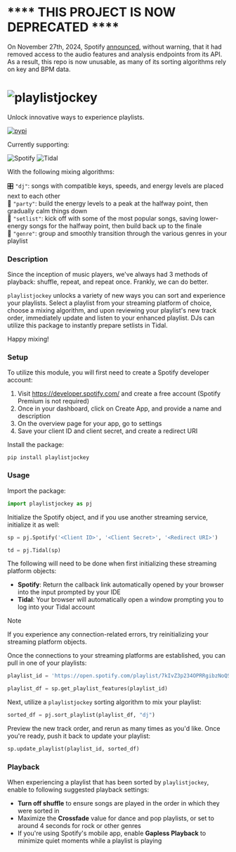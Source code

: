 # **** THIS PROJECT IS NOW DEPRECATED ****
On November 27th, 2024, Spotify [announced](https://developer.spotify.com/blog/2024-11-27-changes-to-the-web-api), without warning, that it had removed access to the audio features and analysis endpoints from its API. As a result, this repo is now unusable, as many of its sorting algorithms rely on key and BPM data.

# ![playlistjockey](docs/images/banner_v1.png)
Unlock innovative ways to experience playlists.

[![pypi](https://img.shields.io/badge/pypi-v1.0.0-%23008080?link=https%3A%2F%2Fpypi.org%2Fproject%2Fplaylistjockey%2F)](https://pypi.org/project/playlistjockey/)

Currently supporting:

![Spotify](docs/images/spotify.jpg) ![Tidal](docs/images/tidal.jpg)

With the following mixing algorithms:

:control_knobs: `"dj"`: songs with compatible keys, speeds, and energy levels are placed next to each other<br>
:tada: `"party"`: build the energy levels to a peak at the halfway point, then gradually calm things down<br>
:guitar: `"setlist"`: kick off with some of the most popular songs, saving lower-energy songs for the halfway point, then build back up to the finale<br>
:musical_note: `"genre"`: group and smoothly transition through the various genres in your playlist

### Description
Since the inception of music players, we've always had 3 methods of playback: shuffle, repeat, and repeat once. Frankly, we can do better.

`playlistjockey` unlocks a variety of new ways you can sort and experience your playlists. Select a playlist from your streaming platform of choice, choose a mixing algorithm, and upon reviewing
your playlist's new track order, immediately update and listen to your enhanced playlist. DJs can utilize this package to instantly prepare setlists in Tidal.

Happy mixing!

### Setup
To utilize this module, you will first need to create a Spotify developer account:
  1. Visit https://developer.spotify.com/ and create a free account (Spotify Premium is not required)
  2. Once in your dashboard, click on Create App, and provide a name and description
  3. On the overview page for your app, go to settings
  4. Save your client ID and client secret, and create a redirect URI

Install the package:
```
pip install playlistjockey
```

### Usage
Import the package:
```python
import playlistjockey as pj
```
Initialize the Spotify object, and if you use another streaming service, initialize it as well:
```python
sp = pj.Spotify('<Client ID>', '<Client Secret>', '<Redirect URI>')

td = pj.Tidal(sp)
```
The following will need to be done when first initializing these streaming platform objects:
  * __Spotify__: Return the callback link automatically opened by your browser into the input prompted by your IDE
  * __Tidal__: Your browser will automatically open a window prompting you to log into your Tidal account

> [!NOTE]
> If you experience any connection-related errors, try reinitializing your streaming platform objects.

Once the connections to your streaming platforms are established, you can pull in one of your playlists:
```python
playlist_id = 'https://open.spotify.com/playlist/7kIvZ3p234OPRRgibzNoQS?si=9d743a7caec143b9'

playlist_df = sp.get_playlist_features(playlist_id)
``` 

Next, utilize a `playlistjockey` sorting algorithm to mix your playlist:
```python
sorted_df = pj.sort_playlist(playlist_df, "dj")
```

Preview the new track order, and rerun as many times as you'd like. Once you're ready, push it back to update your playlist:
```python
sp.update_playlist(playlist_id, sorted_df)
```

### Playback
When experiencing a playlist that has been sorted by `playlistjockey`, enable to following suggested playback settings:
  - **Turn off shuffle** to ensure songs are played in the order in which they were sorted in
  - Maximize the **Crossfade** value for dance and pop playlists, or set to around 4 seconds for rock or other genres
  - If you're using Spotify's mobile app, enable **Gapless Playback** to minimize quiet moments while a playlist is playing

